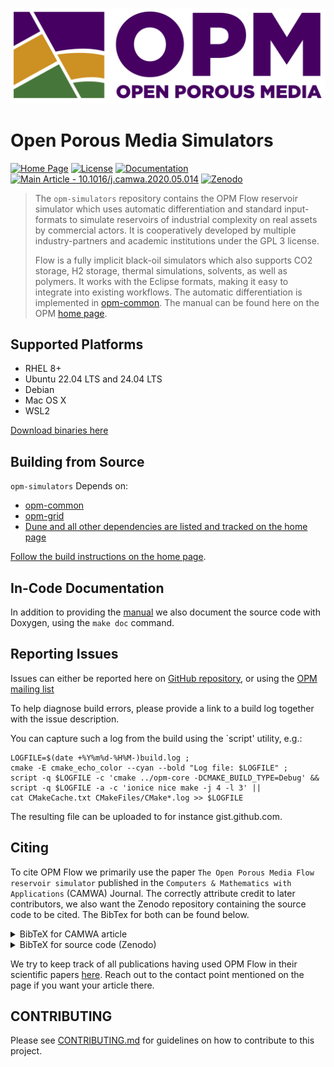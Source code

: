 ![OPM logo](https://github.com/OPM/.github/blob/main/profile/OPM%20logo%20small%20cropped.png)
# Open Porous Media Simulators
[![Home Page](https://img.shields.io/badge/Home_Page-opm--project.org-8888FF)](https://opm-project.org/)
[![License](https://img.shields.io/badge/License-GPL_V.3%2B-2ea44f)](#)
[![Documentation](https://img.shields.io/badge/docs-manual-999999)](https://opm-project.org/?page_id=955)
[![Main Article - 10.1016/j.camwa.2020.05.014](https://img.shields.io/badge/Main_Article-10.1016%2Fj.camwa.2020.05.014-FF9900)](#)
[![Zenodo](https://img.shields.io/badge/Zenodo_Src-10.5281%2Fzenodo.12637570-ff2222)](https://doi.org/10.5281/zenodo.12637570)

> The `opm-simulators` repository contains the OPM Flow reservoir simulator which uses automatic differentiation and standard input-formats to simulate reservoirs of industrial complexity on real assets by commercial actors. It is cooperatively developed by multiple industry-partners and academic institutions under the GPL 3 license.
> 
> Flow is a fully implicit black-oil simulators which also supports CO2 storage, H2 storage, thermal simulations, solvents, as well as polymers. It works with the Eclipse formats, making it easy to integrate into existing workflows. The automatic differentiation is implemented in [opm-common](OPM/opm-common). The manual can be found here on the OPM [home page](https://opm-project.org/?page_id=955).

## Supported Platforms
- RHEL 8+
- Ubuntu 22.04 LTS and 24.04 LTS
- Debian
- Mac OS X
- WSL2

[Download binaries here](https://opm-project.org/?page_id=36)


## Building from Source
`opm-simulators` Depends on:
- [opm-common](OPM/opm-common)
- [opm-grid](OPM/opm-grid)
- [Dune and all other dependencies are listed and tracked on the home page](https://opm-project.org/?page_id=239)

[Follow the build instructions on the home page](http://opm-project.org/?page_id=36).


## In-Code Documentation
In addition to providing the [manual](https://opm-project.org/?page_id=955) we also document the source code with Doxygen, using the `make doc` command.


## Reporting Issues
Issues can either be reported here on [GitHub repository](https://github.com/OPM/opm-simulators/issues), or using the [OPM mailing list](https://opm-project.org/?page_id=358)

To help diagnose build errors, please provide a link to a build log together
with the issue description.

You can capture such a log from the build using the `script' utility, e.g.:

    LOGFILE=$(date +%Y%m%d-%H%M-)build.log ;
    cmake -E cmake_echo_color --cyan --bold "Log file: $LOGFILE" ;
    script -q $LOGFILE -c 'cmake ../opm-core -DCMAKE_BUILD_TYPE=Debug' &&
    script -q $LOGFILE -a -c 'ionice nice make -j 4 -l 3' ||
    cat CMakeCache.txt CMakeFiles/CMake*.log >> $LOGFILE

The resulting file can be uploaded to for instance gist.github.com.


## Citing
To cite OPM Flow we primarily use the paper `The Open Porous Media Flow reservoir simulator` published in the `Computers & Mathematics with Applications` (CAMWA) Journal. The correctly attribute credit to later contributors, we also want the Zenodo repository containing the source code to be cited. The BibTex for both can be found below.
<details>
<summary>BibTeX for CAMWA article</summary>
  
```bibtex
@article{OPMFLOW,
 title = {The {Open} {Porous} {Media} {Flow} reservoir simulator},
 journal = {Computers \& Mathematics with Applications},
 volume = {81},
 pages = {159-185},
 year = {2021},
 note = {Development and Application of Open-source Software for Problems with Numerical PDEs},
 issn = {0898-1221},
 doi = {https://doi.org/10.1016/j.camwa.2020.05.014},
 url = {https://www.sciencedirect.com/science/article/pii/S0898122120302182},
 author = {Atgeirr Flø Rasmussen and Tor Harald Sandve and Kai Bao and Andreas Lauser and Joakim Hove and Bård Skaflestad and Robert Klöfkorn and Markus Blatt and Alf Birger Rustad and Ove Sævareid and Knut-Andreas Lie and Andreas Thune}
}
```
</details>

<details>
<summary> BibTeX for source code (Zenodo) </summary>

```bibtex
@software{ahmed_2025_15573878,
  author       = {Ahmed, Elyes and
                  Alvestad, Jostein and
                  BAO, KAI and
                  Baxendale, David and
                  Berge, Runar Lie and
                  Berland, Håvard and
                  Blatt, Markus and
                  Bowden, Josh and
                  Bueno, Jose Eduardo and
                  Chang, Justin and
                  Egberts, Paul and
                  Fuchs, Franz Georg and
                  Hægland, Håkon and
                  Hove, Joakim and
                  Kippe, Vegard and
                  Klöfkorn, Robert and
                  Krogstad, Stein and
                  Kvarving, Arne Morten and
                  Landa Marban, David and
                  Logstein, Jan Inge and
                  Lye, Kjetil Olsen and
                  Machado, Cintia Goncalves and
                  Marchiori, Giacomo and
                  Meyer Andersen, Tobias and
                  Mykkeltvedt, Trine and
                  Nane, Razvan and
                  Nebel, Lisa Julia and
                  Nilsen, Halvor Møll and
                  Qiu, Tong Dong and
                  Qiu, Tuoling and
                  Rasmussen, Atgeirr Flø and
                  Ritorto, Antonella and
                  Rustad, Alf Birger and
                  Sandve, Tor Harald and
                  Sævareid, Ove and
                  Skaflestad, Bård and
                  Skille, Torbjørn and
                  Tveit, Svenn and
                  Verveer, Peter and
                  Tóth, Michal and
                  Goodfield, Matthew and
                  Sæternes, Erik Hide},
  title        = {OPM Flow 2025.04},
  month        = jun,
  year         = 2025,
  publisher    = {Zenodo},
  version      = {2025.04},
  doi          = {10.5281/zenodo.15573878},
  url          = {https://doi.org/10.5281/zenodo.15573878},
}
```
</details>

We try to keep track of all publications having used OPM Flow in their scientific papers [here](https://opm-project.org/?page_id=39). Reach out to the contact point mentioned on the page if you want your article there.

## CONTRIBUTING

Please see [CONTRIBUTING.md](CONTRIBUTING.md) for guidelines on how to contribute to this project.
